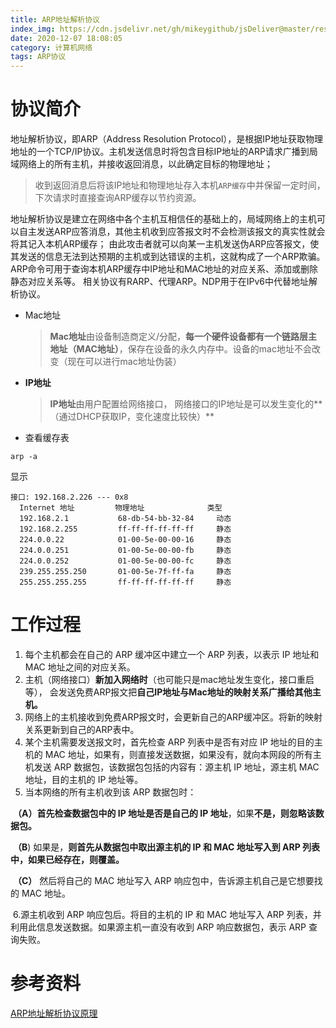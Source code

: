 ```yaml
---
title: ARP地址解析协议
index_img: https://cdn.jsdelivr.net/gh/mikeygithub/jsDeliver@master/resource/img/arp-logo.png
date: 2020-12-07 18:08:05
category: 计算机网络
tags: ARP协议
---
```


# 协议简介

地址解析协议，即ARP（Address Resolution Protocol），是根据IP地址获取物理地址的一个TCP/IP协议。主机发送信息时将包含目标IP地址的ARP请求广播到局域网络上的所有主机，并接收返回消息，以此确定目标的物理地址；

>收到返回消息后将该IP地址和物理地址存入本机`ARP缓存`中并保留一定时间，下次请求时直接查询ARP缓存以节约资源。

地址解析协议是建立在网络中各个主机互相信任的基础上的，局域网络上的主机可以自主发送ARP应答消息，其他主机收到应答报文时不会检测该报文的真实性就会将其记入本机ARP缓存；
由此攻击者就可以向某一主机发送伪ARP应答报文，使其发送的信息无法到达预期的主机或到达错误的主机，这就构成了一个ARP欺骗。ARP命令可用于查询本机ARP缓存中IP地址和MAC地址的对应关系、添加或删除静态对应关系等。
相关协议有RARP、代理ARP。NDP用于在IPv6中代替地址解析协议。



- Mac地址

  > **Mac地址**由设备制造商定义/分配，**每一个硬件设备都有一个链路层主地址（MAC地址）**，保存在设备的永久内存中。设备的mac地址不会改变（现在可以进行mac地址伪装） 
  > 　　

- **IP地址**

  > **IP地址**由用户配置给网络接口， 网络接口的IP地址是可以发生变化的**（通过DHCP获取IP，变化速度比较快）**

  

- 查看缓存表

```shell
arp -a
```

显示

```text
接口: 192.168.2.226 --- 0x8
  Internet 地址         物理地址              类型
  192.168.2.1           68-db-54-bb-32-84     动态
  192.168.2.255         ff-ff-ff-ff-ff-ff     静态
  224.0.0.22            01-00-5e-00-00-16     静态
  224.0.0.251           01-00-5e-00-00-fb     静态
  224.0.0.252           01-00-5e-00-00-fc     静态
  239.255.255.250       01-00-5e-7f-ff-fa     静态
  255.255.255.255       ff-ff-ff-ff-ff-ff     静态
```





# 工作过程

1. 每个主机都会在自己的 ARP 缓冲区中建立一个 ARP 列表，以表示 IP 地址和 MAC 地址之间的对应关系。
2. 主机（网络接口）**新加入网络时**（也可能只是mac地址发生变化，接口重启等）， 会发送免费ARP报文把**自己IP地址与Mac地址的映射关系广播给其他主机。**
3. 网络上的主机接收到免费ARP报文时，会更新自己的ARP缓冲区。将新的映射关系更新到自己的ARP表中。
4. 某个主机需要发送报文时，首先检查 ARP 列表中是否有对应 IP 地址的目的主机的 MAC 地址，如果有，则直接发送数据，如果没有，就向本网段的所有主机发送 ARP 数据包，该数据包包括的内容有：源主机 IP 地址，源主机 MAC 地址，目的主机的 IP 地址等。
5. 当本网络的所有主机收到该 ARP 数据包时：

​       **（A）**首先检查数**据包中的 IP 地址是否是自己的 IP 地址**，如果**不是，则忽略该数据包。**

​       **（B**)  如果是，**则首先从数据包中取出源主机的 IP 和 MAC 地址写入到 ARP 列表中，如果已经存在，则覆盖。**

​       **（C）** 然后将自己的 MAC 地址写入 ARP 响应包中，告诉源主机自己是它想要找的 MAC 地址。

​     6.源主机收到 ARP 响应包后。将目的主机的 IP 和 MAC 地址写入 ARP 列表，并利用此信息发送数据。如果源主机一直没有收到 ARP 响应数据包，表示 ARP 查询失败。


# 参考资料

[ARP地址解析协议原理](https://www.cnblogs.com/csguo/p/7542944.html)

